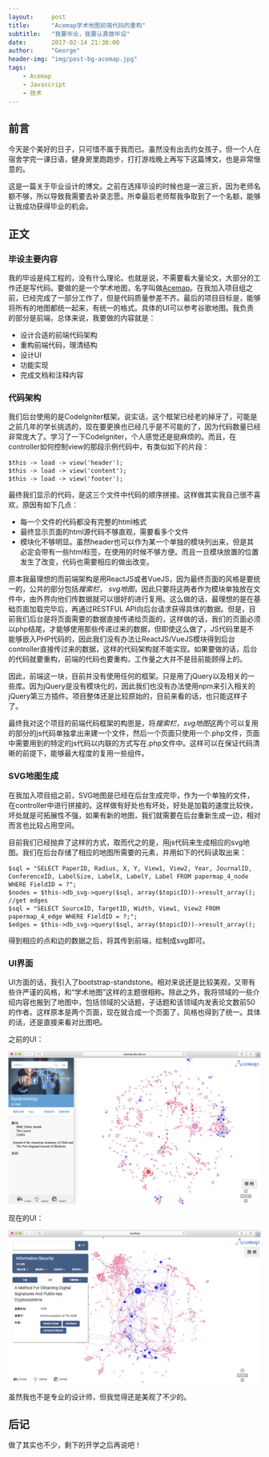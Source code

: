 ```yaml
---
layout:     post
title:      "Acemap学术地图前端代码的重构"
subtitle:   "我要毕业，我要认真做毕设"
date:       2017-02-14 21:30:00
author:     "George"
header-img: "img/post-bg-acemap.jpg"
tags:
    - Acemap
    - Javascript
    - 技术
---
```


## 前言

今天是个美好的日子，只可惜不属于我而已。虽然没有出去约女孩子，但一个人在宿舍学完一课日语，健身房里跑跑步，打打游戏晚上再写下这篇博文，也是非常惬意的。

这是一篇关于毕业设计的博文。之前在选择毕设的时候也是一波三折，因为老师名额不够，所以导致我需要去补录志愿。所幸最后老师帮我争取到了一个名额，能够让我成功获得毕业的机会。

## 正文

### 毕设主要内容

我的毕设是纯工程的，没有什么理论。也就是说，不需要看大量论文，大部分的工作还是写代码。要做的是一个学术地图，名字叫做[Acemap](http://acemap.sjtu.edu.cn)。在我加入项目组之前，已经完成了一部分工作了，但是代码质量参差不齐。最后的项目目标是，能够将所有的地图都统一起来，有统一的格式。具体的UI可以参考谷歌地图。我负责的部分是前端，总体来说，我要做的内容就是：

- 设计合适的前端代码架构
- 重构前端代码，理清结构
- 设计UI
- 功能实现
- 完成文档和注释内容

### 代码架构

我们后台使用的是CodeIgniter框架。说实话，这个框架已经老的掉牙了，可能是之前几年的学长挑选的，现在要更换也已经几乎是不可能的了，因为代码数量已经非常庞大了。学习了一下CodeIgniter，个人感觉还是挺麻烦的。而且，在controller如何控制view的那段示例代码中，有类似如下的片段：

```
$this -> load -> view('header');
$this -> load -> view('content');
$this -> load -> view('footer');
```

最终我们显示的代码，是这三个文件中代码的顺序拼接。这样做其实我自己很不喜欢，原因有如下几点：

- 每一个文件的代码都没有完整的html格式
- 最终显示页面的html源代码不够直观，需要看多个文件
- 模块化不够明显。虽然header也可以作为某一个单独的模块列出来，但是其必定会带有一些html标签，在使用的时候不够方便。而且一旦模块放置的位置发生了改变，代码也需要相应的做出改变。

原本我最理想的而前端架构是用ReactJS或者VueJS，因为最终页面的风格是要统一的，公共的部分包括*搜索栏*， *svg地图*，因此只要将这两者作为模块单独放在文件中，由外界向他们传数据就可以很好的进行复用。这么做的话，最理想的是在基础页面加载完毕后，再通过RESTFUL API向后台请求获得具体的数据。但是，目前我们后台是将页面需要的数据直接传递给页面的，这样做的话，我们的页面必须以php结尾，才能够使用那些传递过来的数据，但即使这么做了，JS代码里是不能够嵌入PHP代码的，因此我们没有办法让ReactJS/VueJS模块得到后台controller直接传过来的数据，这样的代码架构就不能实现。如果要做的话，后台的代码就要重构，前端的代码也要重构，工作量之大并不是目前能顾得上的。

因此，前端这一块，目前并没有使用任何的框架。只是用了jQuery以及相关的一些库。因为jQuery是没有模块化的，因此我们也没有办法使用npm来引入相关的jQuery第三方插件。项目整体还是比较原始的，目前来看的话，也只能这样子了。

最终我对这个项目的前端代码框架的构思是，将*搜索栏*，*svg地图*这两个可以复用的部分的js代码单独拿出来建一个文件，然后一个页面只使用一个.php文件，页面中需要用到的特定的js代码以内联的方式写在.php文件中。这样可以在保证代码清晰的前提下，能够最大程度的复用一些组件。

### SVG地图生成

在我加入项目组之前，SVG地图是已经在后台生成完毕，作为一个单独的文件，在controller中进行拼接的。这样做有好处也有坏处，好处是加载的速度比较快，坏处就是可拓展性不强，如果有新的地图，我们就需要在后台重新生成一边，相对而言也比较占用空间。

目前我们已经抛弃了这样的方式，取而代之的是，用js代码来生成相应的svg地图。我们在后台存储了相应的地图所需要的元素，并用如下的代码读取出来：

```
$sql = "SELECT PaperID, Radius, X, Y, View1, View2, Year, JournalID, ConferenceID, LabelSize, LabelX, LabelY, Label FROM papermap_4_node WHERE FieldID = ?";
$nodes = $this->db_svg->query($sql, array($topicID))->result_array();
//get edges
$sql = "SELECT SourceID, TargetID, Width, View1, View2 FROM papermap_4_edge WHERE FieldID = ?;";
$edges = $this->db_svg->query($sql, array($topicID))->result_array();
```

得到相应的点和边的数据之后，将其传到前端，绘制成svg即可。

### UI界面

UI方面的话，我引入了bootstrap-standstone。相对来说还是比较美观，又带有些许严谨的风格，和“学术地图”这样的主题很相称。除此之外，我将领域的一些介绍内容也搬到了地图中，包括领域的父话题，子话题和该领域内发表论文数前50的作者。这样原本是两个页面，现在就合成一个页面了，风格也得到了统一。具体的话，还是直接来看对比图吧。

之前的UI：

![img](/img/in-post/Acemap/1.png)

现在的UI：

![img](/img/in-post/Acemap/2.png)

虽然我也不是专业的设计师，但我觉得还是美观了不少的。

## 后记

做了其实也不少，剩下的开学之后再说吧！





